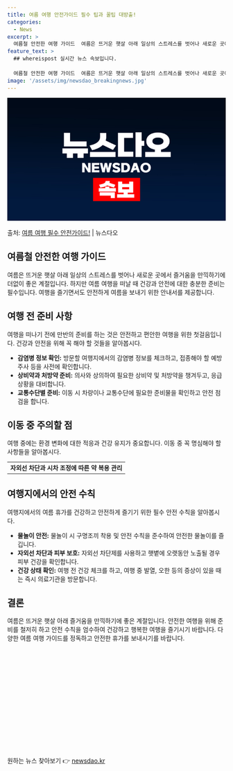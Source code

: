 ```yaml
---
title: 여름 여행 안전가이드 필수 팁과 꿀팁 대방출!
categories:
  - News
excerpt: >
  여름철 안전한 여행 가이드  여름은 뜨거운 햇살 아래 일상의 스트레스를 벗어나 새로운 곳에서 즐거움을 만끽하…
feature_text: >
  ## whereispost 실시간 뉴스 속보입니다.

  여름철 안전한 여행 가이드  여름은 뜨거운 햇살 아래 일상의 스트레스를 벗어나 새로운 곳에서 즐거움을 만끽하…
image: '/assets/img/newsdao_breakingnews.jpg'
---
```


![뉴스다오 속보](/assets/img/newsdao_breakingnews.jpg)

<p>출처: <a href="https://newsdao.kr/4702" rel="dofollow">여름 여행 필수 안전가이드!</a> | 뉴스다오</p>

<h2 data-ke-size="size26">여름철 안전한 여행 가이드</h2>
<p data-ke-size="size16">여름은 뜨거운 햇살 아래 일상의 스트레스를 벗어나 새로운 곳에서 즐거움을 만끽하기에 더없이 좋은 계절입니다. 하지만 여름 여행을 떠날 때 건강과 안전에 대한 충분한 준비는 필수입니다. 여행을 즐기면서도 안전하게 여름을 보내기 위한 안내서를 제공합니다.</p>

<h2 data-ke-size="size24">여행 전 준비 사항</h2>
<p data-ke-size="size16">여행을 떠나기 전에 만반의 준비를 하는 것은 안전하고 편안한 여행을 위한 첫걸음입니다. 건강과 안전을 위해 꼭 해야 할 것들을 알아봅시다.</p>

<ul>
  <li><b>감염병 정보 확인:</b> 방문할 여행지에서의 감염병 정보를 체크하고, 접종해야 할 예방주사 등을 사전에 확인합니다. </li>
  <li><b>상비약과 처방약 준비:</b> 의사와 상의하여 필요한 상비약 및 처방약을 챙겨두고, 응급 상황을 대비합니다.</li>
  <li><b>교통수단별 준비:</b> 이동 시 차량이나 교통수단에 필요한 준비물을 확인하고 안전 점검을 합니다.</li>
</ul>

<h2 data-ke-size="size24">이동 중 주의할 점</h2>
<p data-ke-size="size16">여행 중에는 환경 변화에 대한 적응과 건강 유지가 중요합니다. 이동 중 꼭 명심해야 할 사항들을 알아봅시다.</p>

<table>
  <tr>
    <td style="text-align: center; height: 17px;"><b>자외선 차단과 시차 조정에 따른 약 복용 관리</b></td>
  </tr>
</table>

<h2 data-ke-size="size24">여행지에서의 안전 수칙</h2>
<p data-ke-size="size16">여행지에서의 여름 휴가를 건강하고 안전하게 즐기기 위한 필수 안전 수칙을 알아봅시다.</p>

<ul>
  <li><b>물놀이 안전:</b> 물놀이 시 구명조끼 착용 및 안전 수칙을 준수하여 안전한 물놀이를 즐깁니다.</li>
  <li><b>자외선 차단과 피부 보호:</b> 자외선 차단제를 사용하고 햇볕에 오랫동안 노출될 경우 피부 건강을 확인합니다.</li>
  <li><b>건강 상태 확인:</b> 여행 전 건강 체크를 하고, 여행 중 발열, 오한 등의 증상이 있을 때는 즉시 의료기관을 방문합니다.</li>
</ul>

<h2 data-ke-size="size24">결론</h2>
<p data-ke-size="size16">여름은 뜨거운 햇살 아래 즐거움을 만끽하기에 좋은 계절입니다. 안전한 여행을 위해 준비를 철저히 하고 안전 수칙을 엄수하여 건강하고 행복한 여행을 즐기시기 바랍니다. 다양한 여름 여행 가이드를 정독하고 안전한 휴가를 보내시기를 바랍니다.</p>
<p data-ke-size="size16">&nbsp;</p>
<p data-ke-size="size16">&nbsp;</p>
<p data-ke-size="size16">&nbsp;</p>
<p data-ke-size="size16">&nbsp;</p>
<p data-ke-size="size16">&nbsp;</p>
<p data-ke-size="size16">&nbsp;</p>
<p data-ke-size="size16">&nbsp;</p>
<p data-ke-size="size16">&nbsp;</p> 

원하는 뉴스 찾아보기 👉 <a href="https://newsdao.kr" rel="dofollow">newsdao.kr</a>


